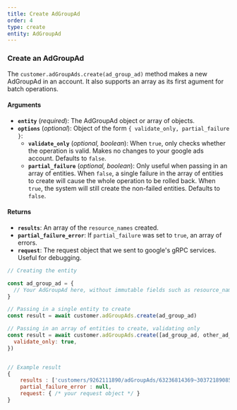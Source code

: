 ```yaml
---
title: Create AdGroupAd
order: 4
type: create
entity: AdGroupAd
---
```


### Create an AdGroupAd

The `customer.adGroupAds.create(ad_group_ad)` method makes a new AdGroupAd in an account. It also supports an array as its first agument for batch operations.

#### Arguments

- **`entity`** (_required_): The AdGroupAd object or array of objects.
- **`options`** (_optional_): Object of the form `{ validate_only, partial_failure }`:
  - **`validate_only`** (_optional, boolean_): When `true`, only checks whether the operation is valid. Makes no changes to your google ads account. Defaults to `false`.
  - **`partial_failure`** (_optional, boolean_): Only useful when passing in an array of entities. When `false`, a single failure in the array of entities to create will cause the whole operation to be rolled back. When `true`, the system will still create the non-failed entities. Defaults to `false`.

#### Returns

- **`results`**: An array of the `resource_names` created.
- **`partial_failure_error`**: If `partial_failure` was set to `true`, an array of errors.
- **`request`**: The request object that we sent to google's gRPC services. Useful for debugging.

```javascript
// Creating the entity

const ad_group_ad = {
  // Your AdGroupAd here, without immutable fields such as resource_name
}

// Passing in a single entity to create
const result = await customer.adGroupAds.create(ad_group_ad)

// Passing in an array of entities to create, validating only
const result = await customer.adGroupAds.create([ad_group_ad, other_ad_group_ad], {
  validate_only: true,
})
```

```javascript

// Example result
{
	results : ['customers/9262111890/adGroupAds/63236814369~303721890851'],
	partial_failure_error : null,
	request: { /* your request object */ }
}

```
